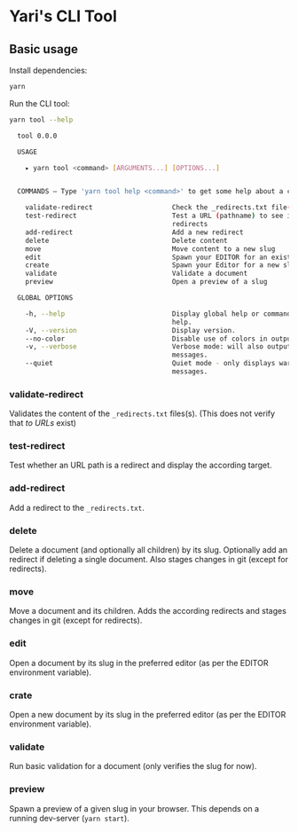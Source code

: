 # Yari's CLI Tool

## Basic usage

Install dependencies:

```sh
yarn
```

Run the CLI tool:

```sh
yarn tool --help

  tool 0.0.0

  USAGE

    ▸ yarn tool <command> [ARGUMENTS...] [OPTIONS...]


  COMMANDS — Type 'yarn tool help <command>' to get some help about a command

    validate-redirect                    Check the _redirects.txt file(s)
    test-redirect                        Test a URL (pathname) to see if it
                                         redirects
    add-redirect                         Add a new redirect
    delete                               Delete content
    move                                 Move content to a new slug
    edit                                 Spawn your EDITOR for an existing slug
    create                               Spawn your Editor for a new slug
    validate                             Validate a document
    preview                              Open a preview of a slug

  GLOBAL OPTIONS

    -h, --help                           Display global help or command-related
                                         help.
    -V, --version                        Display version.
    --no-color                           Disable use of colors in output.
    -v, --verbose                        Verbose mode: will also output debug
                                         messages.
    --quiet                              Quiet mode - only displays warn and error
                                         messages.
```

### validate-redirect

Validates the content of the `_redirects.txt` files(s). (This does not verify
that _to URLs_ exist)

### test-redirect

Test whether an URL path is a redirect and display the according target.

### add-redirect

Add a redirect to the `_redirects.txt`.

### delete

Delete a document (and optionally all children) by its slug. Optionally add an
redirect if deleting a single document. Also stages changes in git (except for
redirects).

### move

Move a document and its children. Adds the according redirects and stages
changes in git (except for redirects).

### edit

Open a document by its slug in the preferred editor (as per the EDITOR
environment variable).

### crate

Open a new document by its slug in the preferred editor (as per the EDITOR
environment variable).

### validate

Run basic validation for a document (only verifies the slug for now).

### preview

Spawn a preview of a given slug in your browser. This depends on a running
dev-server (`yarn start`).
